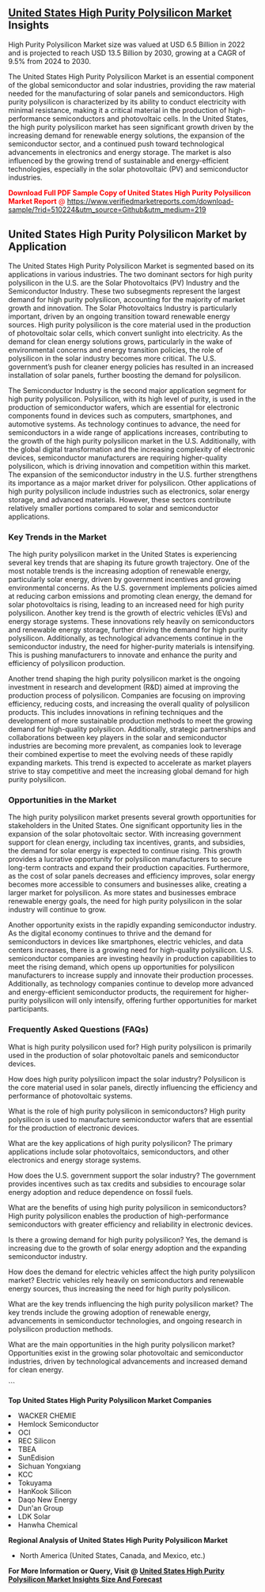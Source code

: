 <h2><a href="https://www.verifiedmarketreports.com/download-sample/?rid=510224&amp;utm_source=Github&amp;utm_medium=219" target="_blank">United States High Purity Polysilicon Market</a> Insights</h2><p>High Purity Polysilicon Market size was valued at USD 6.5 Billion in 2022 and is projected to reach USD 13.5 Billion by 2030, growing at a CAGR of 9.5% from 2024 to 2030.</p><p> <p>The United States High Purity Polysilicon Market is an essential component of the global semiconductor and solar industries, providing the raw material needed for the manufacturing of solar panels and semiconductors. High purity polysilicon is characterized by its ability to conduct electricity with minimal resistance, making it a critical material in the production of high-performance semiconductors and photovoltaic cells. In the United States, the high purity polysilicon market has seen significant growth driven by the increasing demand for renewable energy solutions, the expansion of the semiconductor sector, and a continued push toward technological advancements in electronics and energy storage. The market is also influenced by the growing trend of sustainable and energy-efficient technologies, especially in the solar photovoltaic (PV) and semiconductor industries. <p><span class=""><span style="color: #ff0000;"><strong>Download Full PDF Sample Copy of United States High Purity Polysilicon Market Report</strong> @ </span><a href="https://www.verifiedmarketreports.com/download-sample/?rid=510224&amp;utm_source=Github&amp;utm_medium=219" target="_blank">https://www.verifiedmarketreports.com/download-sample/?rid=510224&amp;utm_source=Github&amp;utm_medium=219</a></span></p></p> <h2>United States High Purity Polysilicon Market by Application</h2> <p>The United States High Purity Polysilicon Market is segmented based on its applications in various industries. The two dominant sectors for high purity polysilicon in the U.S. are the Solar Photovoltaics (PV) Industry and the Semiconductor Industry. These two subsegments represent the largest demand for high purity polysilicon, accounting for the majority of market growth and innovation. The Solar Photovoltaics Industry is particularly important, driven by an ongoing transition toward renewable energy sources. High purity polysilicon is the core material used in the production of photovoltaic solar cells, which convert sunlight into electricity. As the demand for clean energy solutions grows, particularly in the wake of environmental concerns and energy transition policies, the role of polysilicon in the solar industry becomes more critical. The U.S. government’s push for cleaner energy policies has resulted in an increased installation of solar panels, further boosting the demand for polysilicon. <p>The Semiconductor Industry is the second major application segment for high purity polysilicon. Polysilicon, with its high level of purity, is used in the production of semiconductor wafers, which are essential for electronic components found in devices such as computers, smartphones, and automotive systems. As technology continues to advance, the need for semiconductors in a wide range of applications increases, contributing to the growth of the high purity polysilicon market in the U.S. Additionally, with the global digital transformation and the increasing complexity of electronic devices, semiconductor manufacturers are requiring higher-quality polysilicon, which is driving innovation and competition within this market. The expansion of the semiconductor industry in the U.S. further strengthens its importance as a major market driver for polysilicon. Other applications of high purity polysilicon include industries such as electronics, solar energy storage, and advanced materials. However, these sectors contribute relatively smaller portions compared to solar and semiconductor applications.</p> <h3>Key Trends in the Market</h3> <p>The high purity polysilicon market in the United States is experiencing several key trends that are shaping its future growth trajectory. One of the most notable trends is the increasing adoption of renewable energy, particularly solar energy, driven by government incentives and growing environmental concerns. As the U.S. government implements policies aimed at reducing carbon emissions and promoting clean energy, the demand for solar photovoltaics is rising, leading to an increased need for high purity polysilicon. Another key trend is the growth of electric vehicles (EVs) and energy storage systems. These innovations rely heavily on semiconductors and renewable energy storage, further driving the demand for high purity polysilicon. Additionally, as technological advancements continue in the semiconductor industry, the need for higher-purity materials is intensifying. This is pushing manufacturers to innovate and enhance the purity and efficiency of polysilicon production. <p>Another trend shaping the high purity polysilicon market is the ongoing investment in research and development (R&D) aimed at improving the production process of polysilicon. Companies are focusing on improving efficiency, reducing costs, and increasing the overall quality of polysilicon products. This includes innovations in refining techniques and the development of more sustainable production methods to meet the growing demand for high-quality polysilicon. Additionally, strategic partnerships and collaborations between key players in the solar and semiconductor industries are becoming more prevalent, as companies look to leverage their combined expertise to meet the evolving needs of these rapidly expanding markets. This trend is expected to accelerate as market players strive to stay competitive and meet the increasing global demand for high purity polysilicon.</p> <h3>Opportunities in the Market</h3> <p>The high purity polysilicon market presents several growth opportunities for stakeholders in the United States. One significant opportunity lies in the expansion of the solar photovoltaic sector. With increasing government support for clean energy, including tax incentives, grants, and subsidies, the demand for solar energy is expected to continue rising. This growth provides a lucrative opportunity for polysilicon manufacturers to secure long-term contracts and expand their production capacities. Furthermore, as the cost of solar panels decreases and efficiency improves, solar energy becomes more accessible to consumers and businesses alike, creating a larger market for polysilicon. As more states and businesses embrace renewable energy goals, the need for high purity polysilicon in the solar industry will continue to grow. <p>Another opportunity exists in the rapidly expanding semiconductor industry. As the digital economy continues to thrive and the demand for semiconductors in devices like smartphones, electric vehicles, and data centers increases, there is a growing need for high-quality polysilicon. U.S. semiconductor companies are investing heavily in production capabilities to meet the rising demand, which opens up opportunities for polysilicon manufacturers to increase supply and innovate their production processes. Additionally, as technology companies continue to develop more advanced and energy-efficient semiconductor products, the requirement for higher-purity polysilicon will only intensify, offering further opportunities for market participants.</p> <h3>Frequently Asked Questions (FAQs)</h3> <p>What is high purity polysilicon used for? High purity polysilicon is primarily used in the production of solar photovoltaic panels and semiconductor devices.</p> <p>How does high purity polysilicon impact the solar industry? Polysilicon is the core material used in solar panels, directly influencing the efficiency and performance of photovoltaic systems.</p> <p>What is the role of high purity polysilicon in semiconductors? High purity polysilicon is used to manufacture semiconductor wafers that are essential for the production of electronic devices.</p> <p>What are the key applications of high purity polysilicon? The primary applications include solar photovoltaics, semiconductors, and other electronics and energy storage systems.</p> <p>How does the U.S. government support the solar industry? The government provides incentives such as tax credits and subsidies to encourage solar energy adoption and reduce dependence on fossil fuels.</p> <p>What are the benefits of using high purity polysilicon in semiconductors? High purity polysilicon enables the production of high-performance semiconductors with greater efficiency and reliability in electronic devices.</p> <p>Is there a growing demand for high purity polysilicon? Yes, the demand is increasing due to the growth of solar energy adoption and the expanding semiconductor industry.</p> <p>How does the demand for electric vehicles affect the high purity polysilicon market? Electric vehicles rely heavily on semiconductors and renewable energy sources, thus increasing the need for high purity polysilicon.</p> <p>What are the key trends influencing the high purity polysilicon market? The key trends include the growing adoption of renewable energy, advancements in semiconductor technologies, and ongoing research in polysilicon production methods.</p> <p>What are the main opportunities in the high purity polysilicon market? Opportunities exist in the growing solar photovoltaic and semiconductor industries, driven by technological advancements and increased demand for clean energy.</p> ```</p><p><strong>Top United States High Purity Polysilicon Market Companies</strong></p><div data-test-id=""><p><li>WACKER CHEMIE</li><li> Hemlock Semiconductor</li><li> OCI</li><li> REC Silicon</li><li> TBEA</li><li> SunEdision</li><li> Sichuan Yongxiang</li><li> KCC</li><li> Tokuyama</li><li> HanKook Silicon</li><li> Daqo New Energy</li><li> Dun'an Group</li><li> LDK Solar</li><li> Hanwha Chemical</li></p><div><strong>Regional Analysis of&nbsp;United States High Purity Polysilicon Market</strong></div><ul><li dir="ltr"><p dir="ltr">North America&nbsp;(United States, Canada, and Mexico, etc.)</p></li></ul><p><strong>For More Information or Query, Visit @&nbsp;</strong><strong><a href="https://www.verifiedmarketreports.com/product/high-purity-polysilicon-market/?utm_source=Github&amp;utm_medium=219" target="_blank">United States High Purity Polysilicon Market Insights Size And Forecast</a></strong></p></div>
